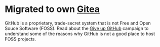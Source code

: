 # Migrated to own [Gitea](https://git.ozzuu.com/thisago)

GitHub is a proprietary, trade-secret system that is not Free and Open Souce Software
(FOSS). Read about the [Give up GitHub](https://GiveUpGitHub.org) campaign to understand
some of the reasons why GitHub is not a good place to host FOSS projects.
